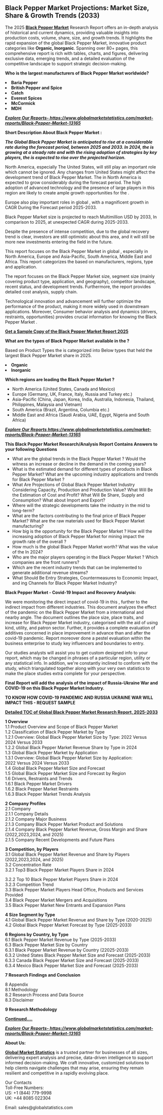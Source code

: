 <h2><strong>Black Pepper Market Projections: Market Size, Share & Growth Trends (2033)</strong></h2><p>The 2025 <strong><a href="https://www.globalmarketstatistics.com/market-reports/Black-Pepper-Market-13165">Black Pepper Market</a></strong> Research Report offers an in-depth analysis of historical and current dynamics, providing valuable insights into production costs, volume, share, size, and growth trends. It highlights the rapid expansion of the global Black Pepper Market, innovative product categories like <strong>Organic, Inorganic</strong>. Spanning over 80+ pages, this comprehensive report is rich with tables, charts, and figures, delivering exclusive data, emerging trends, and a detailed evaluation of the competitive landscape to support strategic decision-making.</p><p><strong>Who is the largest manufacturers of Black Pepper Market worldwide?</strong></p><p><strong><li>Baria Pepper<li>British Pepper and Spice<li>Catch<li>Everest Spices<li>McCormick<li>MDH</strong></p><p><strong><em><a href="https://www.globalmarketstatistics.com/market-reports/Black-Pepper-Market-13165">Explore Our Reports-&nbsp;https://www.globalmarketstatistics.com/market-reports/Black-Pepper-Market-13165</a></em></strong></p><p><strong>Short Description About Black Pepper Market :</strong></p><p><strong><em>The Global Black Pepper Market is anticipated to rise at a considerable rate during the forecast period, between 2025 and 2033. In 2024, the is growing at a steady rate and with the rising adoption of strategies by key players, the is expected to rise over the projected horizon.</em></strong></p><p>North America, especially The United States, will still play an important role which cannot be ignored. Any changes from United States might affect the development trend of Black Pepper Market. The in North America is expected to grow considerably during the forecast period. The high adoption of advanced technology and the presence of large players in this region are likely to create ample growth opportunities for the .</p><p>Europe also play important roles in global , with a magnificent growth in CAGR During the Forecast period 2025-2033.</p><p>Black Pepper Market size is projected to reach Multimillion USD by 2033, In comparison to 2025, at unexpected CAGR during 2025-2033.</p><p>Despite the presence of intense competition, due to the global recovery trend is clear, investors are still optimistic about this area, and it will still be more new investments entering the field in the future.</p><p>This report focuses on the Black Pepper Market in global , especially in North America, Europe and Asia-Pacific, South America, Middle East and Africa. This report categorizes the based on manufacturers, regions, type and application.</p><p>The report focuses on the Black Pepper Market size, segment size (mainly covering product type, application, and geography), competitor landscape, recent status, and development trends. Furthermore, the report provides detailed cost analysis, supply chain.</p><p>Technological innovation and advancement will further optimize the performance of the product, making it more widely used in downstream applications. Moreover, Consumer behavior analysis and dynamics (drivers, restraints, opportunities) provides crucial information for knowing the Black Pepper Market .</p><p><strong><a href="https://www.globalmarketstatistics.com/market-reports/Black-Pepper-Market-13165">Get a Sample Copy of the Black Pepper Market Report 2025</a></strong></p><p><strong>What are the types of Black Pepper Market available in the ?</strong></p><p>Based on Product Types the is categorized into Below types that held the largest Black Pepper Market share in 2025.</p><p><strong><li>Organic<li>Inorganic</strong></p><p><strong>Which regions are leading the Black Pepper Market ?</strong></p><ul><li>North America (United States, Canada and Mexico)</li><li>Europe (Germany, UK, France, Italy, Russia and Turkey etc.)</li><li>Asia-Pacific (China, Japan, Korea, India, Australia, Indonesia, Thailand, Philippines, Malaysia and Vietnam)</li><li>South America (Brazil, Argentina, Columbia etc.)</li><li>Middle East and Africa (Saudi Arabia, UAE, Egypt, Nigeria and South Africa)</li></ul><p><strong><em><a href="https://www.globalmarketstatistics.com/market-reports/Black-Pepper-Market-13165">Explore Our Reports https://www.globalmarketstatistics.com/market-reports/Black-Pepper-Market-13165</a></em></strong></p><p><strong>This Black Pepper Market Research/Analysis Report Contains Answers to your following Questions</strong></p><ul><li>What are the global trends in the Black Pepper Market ? Would the witness an increase or decline in the demand in the coming years?</li><li>What is the estimated demand for different types of products in Black Pepper Market? What are the upcoming industry applications and trends for Black Pepper Market ?</li><li>What Are Projections of Global Black Pepper Market Industry Considering Capacity, Production and Production Value? What Will Be the Estimation of Cost and Profit? What Will Be Share, Supply and Consumption? What about Import and Export?</li><li>Where will the strategic developments take the industry in the mid to long-term?</li><li>What are the factors contributing to the final price of Black Pepper Market? What are the raw materials used for Black Pepper Market manufacturing?</li><li>How big is the opportunity for the Black Pepper Market ? How will the increasing adoption of Black Pepper Market for mining impact the growth rate of the overall ?</li><li>How much is the global Black Pepper Market worth? What was the value of the In 2024?</li><li>Who are the major players operating in the Black Pepper Market ? Which companies are the front runners?</li><li>Which are the recent industry trends that can be implemented to generate additional revenue streams?</li><li>What Should Be Entry Strategies, Countermeasures to Economic Impact, and ing Channels for Black Pepper Market Industry?</li></ul><p><strong>Black Pepper Market - Covid-19 Impact and Recovery Analysis:</strong></p><p>We were monitoring the direct impact of covid-19 in this , further to the indirect impact from different industries. This document analyzes the effect of the pandemic on the Black Pepper Market from a international and nearby angle. The document outlines the place size, place traits, and increase for Black Pepper Market industry, categorised with the aid of using kind, utility, and patron sector. Further, it provides a complete evaluation of additives concerned in place improvement in advance than and after the covid-19 pandemic. Report moreover done a pestel evaluation within the business enterprise to study key influencers and boundaries to entry.</p><p>Our studies analysts will assist you to get custom designed info to your report, which may be changed in phrases of a particular region, utility or any statistical info. In addition, we're constantly inclined to conform with the study, which triangulated together along with your very own statistics to make the place studies extra complete for your perspective.</p><p><strong>Final Report will add the analysis of the impact of Russia-Ukraine War and COVID-19 on this Black Pepper Market Industry.</strong></p><p><strong>TO KNOW HOW COVID-19 PANDEMIC AND RUSSIA UKRAINE WAR WILL IMPACT THIS - REQUEST SAMPLE</strong></p><p><strong><a href="https://www.globalmarketstatistics.com/market-reports/Black-Pepper-Market-13165">Detailed TOC of Global Black Pepper Market Research Report, 2025-2033</a></strong></p><p><strong>1 Overview</strong><br /> 1.1 Product Overview and Scope of Black Pepper Market<br /> 1.2 Classification of Black Pepper Market by Type<br /> 1.2.1 Overview: Global Black Pepper Market Size by Type: 2022 Versus 2024 Versus 2033<br /> 1.2.2 Global Black Pepper Market Revenue Share by Type in 2024<br /> 1.3 Global Black Pepper Market by Application<br /> 1.3.1 Overview: Global Black Pepper Market Size by Application: 2022&nbsp;Versus 2024 Versus 2033<br /> 1.4 Global Black Pepper Market Size and Forecast<br /> 1.5 Global Black Pepper Market Size and Forecast by Region<br /> 1.6 Drivers, Restraints and Trends<br /> 1.6.1 Black Pepper Market Drivers<br /> 1.6.2 Black Pepper Market Restraints<br /> 1.6.3 Black Pepper Market Trends Analysis</p><p><strong>2 Company Profiles</strong><br /> 2.1 Company<br /> 2.1.1 Company Details<br /> 2.1.2 Company Major Business<br /> 2.1.3 Company Black Pepper Market Product and Solutions<br /> 2.1.4 Company Black Pepper Market Revenue, Gross Margin and Share (2022,2023,2024, and 2025)<br /> 2.1.5 Company Recent Developments and Future Plans</p><p><strong>3 Competition, by Players</strong><br /> 3.1 Global Black Pepper Market Revenue and Share by Players (2022,2023,2024, and 2025)<br /> 3.2 Concentration Rate<br /> 3.2.1 Top3 Black Pepper Market Players Share in 2024</p><p>3.2.2 Top 10 Black Pepper Market Players Share in 2024<br /> 3.2.3 Competition Trend<br /> 3.3 Black Pepper Market Players Head Office, Products and Services Provided<br /> 3.4 Black Pepper Market Mergers and Acquisitions<br /> 3.5 Black Pepper Market New Entrants and Expansion Plans</p><p><strong>4 Size Segment by Type</strong><br /> 4.1 Global Black Pepper Market Revenue and Share by Type (2020-2025)<br /> 4.2 Global Black Pepper Market Forecast by Type (2025-2033)</p><p><strong>6 Regions by Country, by Type</strong><br /> 6.1 Black Pepper Market Revenue by Type (2025-2033)<br /> 6.3 Black Pepper Market Size by Country<br /> 6.3.1 Black Pepper Market Revenue by Country (22025-2033)<br /> 6.3.2 United States Black Pepper Market Size and Forecast (2025-2033)<br /> 6.3.3 Canada Black Pepper Market Size and Forecast (2025-2033)<br /> 6.3.4 Mexico Black Pepper Market Size and Forecast (2025-2033)</p><p><strong>7 Research Findings and Conclusion</strong></p><p>8 Appendix<br /> 8.1 Methodology<br /> 8.2 Research Process and Data Source<br /> 8.3 Disclaimer</p><p><strong>9 Research Methodology</strong></p><p><strong><a href="https://www.globalmarketstatistics.com/market-reports/Black-Pepper-Market-13165">Continued&hellip;.</a></strong></p><p><strong><em><a href="https://www.globalmarketstatistics.com/market-reports/Black-Pepper-Market-13165">Explore Our Reports-&nbsp;https://www.globalmarketstatistics.com/market-reports/Black-Pepper-Market-13165</a></em></strong></p><p><strong>About Us:</strong></p><p><strong><a href="https://www.globalmarketstatistics.com/">Global Market Statistics</a></strong> is a trusted partner for businesses of all sizes, delivering expert analysis and precise, data-driven intelligence to support informed decision-making. We craft innovative, customized solutions to help clients navigate challenges that may arise, ensuring they remain resilient and competitive in a rapidly evolving place.</p><p>Our Contacts<br /> Toll-Free Numbers:<br /> US: +1 (844) 779-9998<br /> UK: +44 8085 022304</p><p>Email: sales@globalstatistics.com</p>
